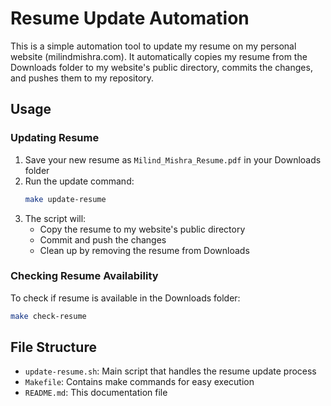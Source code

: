 # Resume Update Automation

This is a simple automation tool to update my resume on my personal website (milindmishra.com). It automatically copies my resume from the Downloads folder to my website's public directory, commits the changes, and pushes them to my repository.

## Usage

### Updating Resume

1. Save your new resume as `Milind_Mishra_Resume.pdf` in your Downloads folder
2. Run the update command:
   ```bash
   make update-resume
   ```
3. The script will:
   - Copy the resume to my website's public directory
   - Commit and push the changes
   - Clean up by removing the resume from Downloads

### Checking Resume Availability

To check if resume is available in the Downloads folder:

```bash
make check-resume
```

## File Structure

- `update-resume.sh`: Main script that handles the resume update process
- `Makefile`: Contains make commands for easy execution
- `README.md`: This documentation file
